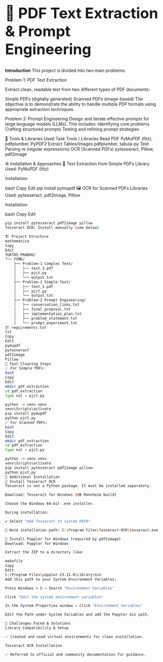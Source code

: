 <h1 style="font-size: 48px;">📄 PDF Text Extraction & Prompt Engineering</h1>

 **Introduction**
This project is divided into two main problems:

Problem 1: PDF Text Extraction  

Extract clean, readable text from two different types of PDF documents:  

Simple PDFs (digitally generated)
Scanned PDFs (image-based)
The objective is to demonstrate the ability to handle multiple PDF formats using appropriate extraction techniques.

Problem 2: Prompt Engineering
Design and iterate effective prompts for large language models (LLMs). This includes:
Identifying core problems
Crafting structured prompts
Testing and refining prompt strategies

🧰 Tools & Libraries Used
Task	Tools / Libraries
Read PDF	PyMuPDF (fitz), pdfplumber, PyPDF2
Extract Tables/Images	pdfplumber, tabula-py
Text Parsing	re (regular expressions)
OCR (Scanned PDFs)	pytesseract, Pillow, pdf2image

⚙️ Installation & Approaches
📄 Text Extraction from Simple PDFs
Library Used: PyMuPDF (fitz)

Installation:

bash
Copy
Edit
pip install pymupdf
🖼️ OCR for Scanned PDFs
Libraries Used: pytesseract, pdf2image, Pillow

Installation:

bash
Copy
Edit
```bash
pip install pytesseract pdf2image pillow
Tesseract OCR: Install manually (see below)

🏗️ Project Structure
mathematica
Copy
Edit
YUKTHI-PRABHU/
└── FSMK/
    ├── Problem-1 Complex Text/
    │   ├── text_2.pdf
    │   ├── pjct.py
    │   └── output.txt
    ├── Problem-1 Simple Text/
    │   ├── text_1.pdf
    │   ├── pjct.py
    │   └── output.txt
    ├── Problem-2 Prompt Engineering/
    │   ├── conversation_links.txt
    │   ├── final_proposal.txt
    │   ├── implementation_plan.txt
    │   ├── problem_statement.txt
    │   └── prompt_experiment.txt
📦 requirements.txt
txt
Copy
Edit
pymupdf
pytesseract
pdf2image
Pillow
🧹 Text Cleaning Steps
✅ For Simple PDFs:
bash
Copy
Edit
mkdir pdf_extraction
cd pdf_extraction
type nul > pjct.py

python -m venv venv
venv\Scripts\activate
pip install pymupdf
python pjct.py
✅ For Scanned PDFs:
bash
Copy
Edit
mkdir pdf_extraction
cd pdf_extraction
type nul > pjct.py

python -m venv venv
venv\Scripts\activate
pip install pytesseract pdf2image pillow
python pjct.py
🔧 Additional Installation
🧠 Install Tesseract OCR
Tesseract is not a Python package. It must be installed separately.

Download: Tesseract for Windows (UB Mannheim build)

Choose the Windows 64-bit .exe installer.

During installation:

✔️ Select "Add Tesseract to system PATH"

📁 Note installation path: C:\Program Files\Tesseract-OCR\tesseract.exe

📍 Install Poppler for Windows (required by pdf2image)
Download: Poppler for Windows

Extract the ZIP to a directory like:

makefile
Copy
Edit
C:\Program Files\poppler-23.11.0\Library\bin
Add this path to your System Environment Variables:

Press Windows + S → Search "Environment Variables"

Click "Edit the system environment variables"

In the System Properties window → Click "Environment Variables"

Edit the Path under System Variables and add the Poppler bin path.

🧠 Challenges Faced & Solutions
Library Compatibility & Setup

✅ Created and used virtual environments for clean installation.

Tesseract OCR Installation

✅ Referred to official and community documentation for guidance.
